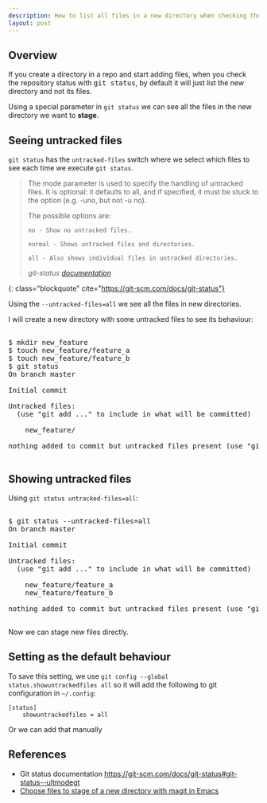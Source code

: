 ```yaml
---
description: How to list all files in a new directory when checking the git status instead of just seeing the directory name
layout: post
---
```


## Overview

If you create a directory in a repo and start adding files, when you
check the repository status with <kbd>git status</kbd>, by default it
will just list the new directory and not its files.

Using a special parameter in `git status` we can see all the files
in the new directory we want to **stage**.

## Seeing untracked files

`git status` has the `untracked-files` switch where we select which
files to see each time we execute `git status`.



> The mode parameter is used to specify the handling of untracked files. It is optional: it defaults to all, and if specified, it must be stuck to the option (e.g. -uno, but not -u no).
> 
> The possible options are:
> 
>     no - Show no untracked files.
> 
>     normal - Shows untracked files and directories.
> 
>     all - Also shows individual files in untracked directories.
> 
> <footer class="blockquote-footer"> <cite>git-status <a href="https://git-scm.com/docs/git-status">documentation</a></cite></footer>
{: class="blockquote" cite="https://git-scm.com/docs/git-status"}

Using the `--untracked-files=all` we see all the files in new
directories.

I will create a new directory with some untracked files to see its behaviour:

<pre class="shell">
<samp>
<span class="shell-prompt">$</span> <kbd>mkdir new_feature</kbd>
<span class="shell-prompt">$</span> <kbd>touch new_feature/feature_a</kbd>
<span class="shell-prompt">$</span> <kbd>touch new_feature/feature_b</kbd>
<span class="shell-prompt">$</span> <kbd>git status</kbd>
On branch master

Initial commit

Untracked files:
  (use "git add <file>..." to include in what will be committed)

	new_feature/

nothing added to commit but untracked files present (use "git add" to track)
</samp>
</pre>

## Showing untracked files

Using `git status untracked-files=all`:

<pre class="shell">
<samp>
<span class="shell-prompt">$</span> <kbd>git status --untracked-files=all</kbd>
On branch master

Initial commit

Untracked files:
  (use "git add <file>..." to include in what will be committed)

	new_feature/feature_a
	new_feature/feature_b

nothing added to commit but untracked files present (use "git add" to track)
</samp>
</pre>

Now we can stage new files directly.

## Setting as the default behaviour

To save this setting, we use `git config --global
status.showuntrackedfiles all` so it will add the following to git
configuration in `~/.config`:

~~~
[status]
	showuntrackedfiles = all
~~~

Or we can add that manually

## References

- Git status documentation <https://git-scm.com/docs/git-status#git-status--ultmodegt>
- [Choose files to stage of a new directory with magit in Emacs](http://emacs.stackexchange.com/q/13729/8563)
